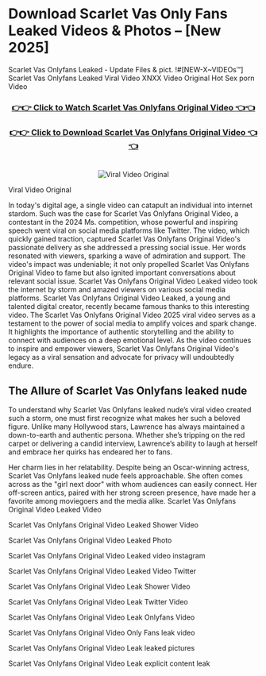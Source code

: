 # Download Scarlet Vas Only Fans Leaked Videos & Photos – [New 2025]

Scarlet Vas Onlyfans Leaked - Update Files & pict. !#[NEW-X~VIDEOs™] Scarlet Vas Onlyfans Leaked Viral Video XNXX Video Original Hot Sex porn Video
<br>
<div align="center">
<h3><a href="https://links2leaks.com?utm_source=scarletvas&utm_medium=gitlong" rel="nofollow">👉👉 Click to Watch Scarlet Vas Onlyfans Original Video 👈👈</a></h3>
<h3><a href="https://links2leaks.com?utm_source=scarletvas&utm_medium=gitlong" rel="nofollow">👉👉 Click to Download Scarlet Vas Onlyfans Original Video 👈👈</a></h3>
<br>
<a href="https://links2leaks.com?utm_source=scarletvas&utm_medium=gitlong" rel="nofollow"><img src="https://i.ibb.co/Gkj2r4b/banner.png" alt="Viral Video Original" style="max-width: 100%; display: inline-block;" data-target="animated-image.originalImage"></a>
</div>

Viral Video Original

In today's digital age, a single video can catapult an individual into internet stardom. Such was the case for Scarlet Vas Onlyfans Original Video, a contestant in the 2024 Ms. competition, whose powerful and inspiring speech went viral on social media platforms like Twitter.
The video, which quickly gained traction, captured Scarlet Vas Onlyfans Original Video's passionate delivery as she addressed a pressing social issue. Her words resonated with viewers, sparking a wave of admiration and support. The video's impact was undeniable; it not only propelled Scarlet Vas Onlyfans Original Video to fame but also ignited important conversations about relevant social issue.
Scarlet Vas Onlyfans Original Video Leaked video took the internet by storm and amazed viewers on various social media platforms. Scarlet Vas Onlyfans Original Video Leaked, a young and talented digital creator, recently became famous thanks to this interesting video.
The Scarlet Vas Onlyfans Original Video 2025 viral video serves as a testament to the power of social media to amplify voices and spark change. It highlights the importance of authentic storytelling and the ability to connect with audiences on a deep emotional level. As the video continues to inspire and empower viewers, Scarlet Vas Onlyfans Original Video's legacy as a viral sensation and advocate for privacy will undoubtedly endure.

<h2>The Allure of Scarlet Vas Onlyfans leaked nude</h2>


To understand why Scarlet Vas Onlyfans leaked nude’s viral video created such a storm, one must first recognize what makes her such a beloved figure. Unlike many Hollywood stars, Lawrence has always maintained a down-to-earth and authentic persona. Whether she’s tripping on the red carpet or delivering a candid interview, Lawrence’s ability to laugh at herself and embrace her quirks has endeared her to fans.

Her charm lies in her relatability. Despite being an Oscar-winning actress, Scarlet Vas Onlyfans leaked nude feels approachable. She often comes across as the "girl next door" with whom audiences can easily connect. Her off-screen antics, paired with her strong screen presence, have made her a favorite among moviegoers and the media alike.
Scarlet Vas Onlyfans Original Video Leaked Video

Scarlet Vas Onlyfans Original Video Leaked Shower Video

Scarlet Vas Onlyfans Original Video Leaked Photo

Scarlet Vas Onlyfans Original Video Leaked video instagram

Scarlet Vas Onlyfans Original Video Leaked Video Twitter

Scarlet Vas Onlyfans Original Video Leak Shower Video

Scarlet Vas Onlyfans Original Video Leak Twitter Video

Scarlet Vas Onlyfans Original Video Leak Onlyfans Video

Scarlet Vas Onlyfans Original Video Only Fans leak video

Scarlet Vas Onlyfans Original Video Leak leaked pictures

Scarlet Vas Onlyfans Original Video Leak explicit content leak